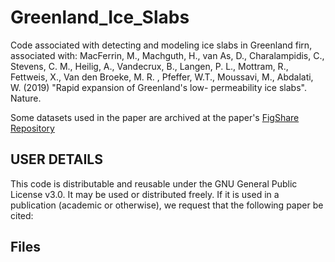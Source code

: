 # Greenland_Ice_Slabs
Code associated with detecting and modeling ice slabs in Greenland firn, associated with:
MacFerrin, M., Machguth, H., van As, D., Charalampidis, C., Stevens, C. M., Heilig, A., 
Vandecrux, B., Langen, P. L., Mottram, R., Fettweis, X., Van den Broeke, M. R. , 
Pfeffer, W.T., Moussavi, M., Abdalati, W. (2019) "Rapid expansion of Greenland's low-
permeability ice slabs". Nature.

Some datasets used in the paper are archived at the paper's [FigShare Repository](https://figshare.com/account/home#/projects/47690)

## USER DETAILS
This code is distributable and reusable under the GNU General Public License v3.0. It may be used or distributed freely. If it is used in a publication (academic or otherwise), we request that the following paper be cited:

## Files
